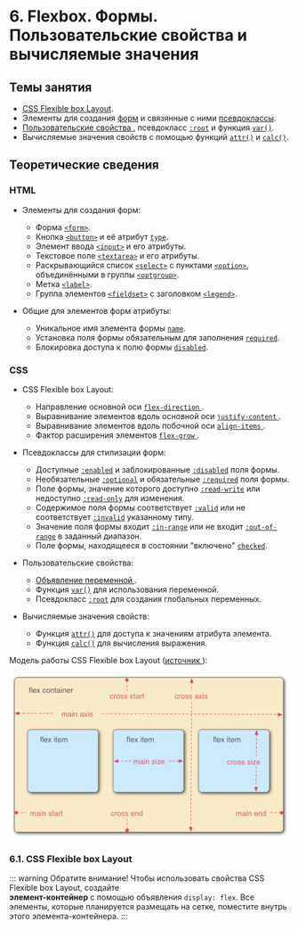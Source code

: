 # 6. Flexbox. Формы. Пользовательские свойства и вычисляемые значения

## Темы занятия

- [CSS Flexible box Layout](https://metanit.com/web/html5/12.1.php).
- Элементы для создания [форм](https://webref.ru/html/type/form) и связянные 
с ними [псевдоклассы](https://webref.ru/css/type/form).
- [Пользовательские свойства
](https://developer.mozilla.org/ru/docs/Web/CSS/Using_CSS_variables),
псевдокласс [`:root`](https://webref.ru/css/root) и 
функция [`var()`](https://webref.ru/css/value/var).
- Вычисляемые значения свойств с помощью функций
[`attr()`](https://webref.ru/css/value/attr) и
[`calc()`](https://webref.ru/css/value/attr).

## Теоретические сведения

### HTML

- Элементы для создания форм:

  - Форма [`<form>`](https://webref.ru/html/form).
  - Кнопка [`<button>`](https://webref.ru/html/button) и её атрибут
  [`type`](https://webref.ru/html/button/type).
  - Элемент ввода [`<input>`](https://webref.ru/html/input) и его атрибуты.
  - Текстовое поле [`<textarea>`](https://webref.ru/html/textarea) и его 
  атрибуты.
  - Раскрывающийся список [`<select>`](https://webref.ru/html/select) с 
  пунктами [`<option>`](https://webref.ru/html/option), объединёнными в 
  группы [`<optgroup>`](https://webref.ru/html/optgroup).
  - Метка [`<label>`](https://webref.ru/html/label).
  - Группа элементов [`<fieldset>`](https://webref.ru/html/fieldset) с 
  заголовком [`<legend>`](https://webref.ru/html/legend).
  
- Общие для элементов форм атрибуты:
 
  - Уникальное имя элемента формы
  [`name`](https://webref.ru/html/input/name).
  - Установка поля формы обязательным для заполнения
  [`required`](https://webref.ru/html/input/required).
  - Блокировка доступа к полю формы
  [`disabled`](https://webref.ru/html/input/disabled).

### CSS
  
- CSS Flexible box Layout:

  - Направление основной оси [`flex-direction`
  ](https://developer.mozilla.org/ru/docs/Web/CSS/flex-direction).
  - Выравнивание элементов вдоль основной оси [`justify-content`
  ](https://developer.mozilla.org/ru/docs/Web/CSS/justify-content).
  - Выравнивание элементов вдоль побочной оси [`align-items`
  ](https://developer.mozilla.org/ru/docs/Web/CSS/align-items).
  - Фактор расширения элементов [`flex-grow`
  ](https://developer.mozilla.org/ru/docs/Web/CSS/flex-grow).
  
- Псевдоклассы для стилизации форм:

  - Доступные [`:enabled`](https://webref.ru/css/enabled) и
  заблокированные [`:disabled`](https://webref.ru/css/disabled) поля формы.
  - Необязательные [`:optional`](https://webref.ru/css/optional) и
  обязательные [`:required`](https://webref.ru/css/required) поля формы.
  - Поле формы, значение которого доступно
  [`:read-write`](https://webref.ru/css/read-write) или недоступно
  [`:read-only`](https://webref.ru/css/read-only) для изменения.
  - Содержимое поля формы соответствует
  [`:valid`](https://webref.ru/css/valid) или не соответствует
  [`:invalid`](https://webref.ru/css/invalid) указанному типу.
  - Значение поля формы входит
  [`:in-range`](https://webref.ru/css/in-range) или не входит
  [`:out-of-range`](https://webref.ru/css/out-of-range) в заданный диапазон.
  - Поле формы, находящееся в состоянии "включено"
  [`checked`](https://webref.ru/css/checked).
  
- Пользовательские свойства:

  - [Объявление переменной
  ](https://developer.mozilla.org/ru/docs/Web/CSS/Using_CSS_variables).
  - Функция [`var()`](https://webref.ru/css/value/var) для использования 
  переменной.
  - Псевдокласс [`:root`](https://webref.ru/css/root) для создания глобальных
   переменных.
   
- Вычисляемые значения свойств:

  - Функция [`attr()`](https://webref.ru/css/value/attr) для доступа к 
  значениям атрибута элемента.
  - Функция [`calc()`](https://webref.ru/css/value/attr) для вычисления 
  выражения.
  
Модель работы CSS Flexible box Layout ([источник
](https://developer.mozilla.org/ru/docs/Learn/CSS/CSS_layout/Flexbox)):

![Модель работы CSS Flexible box Layout](./assets/flex_model.png)
  
### 6.1. CSS Flexible box Layout

::: warning Обратите внимание!
Чтобы использовать свойства CSS Flexible box Layout, создайте  
**элемент-контейнер** с помощью объявления `display: flex`. Все элементы, 
которые планируется размещать на сетке, поместите внутрь этого 
элемента-контейнера.
:::

<disqus-comments
  page-uuid="9f516f8d-5063-43f1-a1cc-82c5b66b627b"
  page-title="6. Flexbox. Формы. Пользовательские свойства и
    вычисляемые значения | Практические занятия"/>

<script-button/>